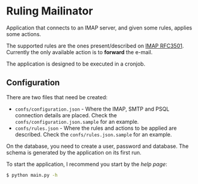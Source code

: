 # Ruling Mailinator

Application that connects to an IMAP server, and given some rules, applies some actions.

The supported rules are the ones present/described on [IMAP RFC3501](https://www.rfc-editor.org/rfc/rfc3501#section-6.4.4).<br>
Currently the only available action is to **forward** the e-mail.

The application is designed to be executed in a cronjob.

## Configuration

There are two files that need be created:
* `confs/configuration.json` - Where the IMAP, SMTP and PSQL connection details are placed. Check the `confs/configuration.json.sample` for an example.
* `confs/rules.json` - Where the rules and actions to be applied are described. Check the `confs/rules.json.sample` for an example.

On the database, you need to create a user, password and database. The schema is generated by the application on its first run.

To start the application, I recommend you start by the *help page*:
```bash
$ python main.py -h
```

